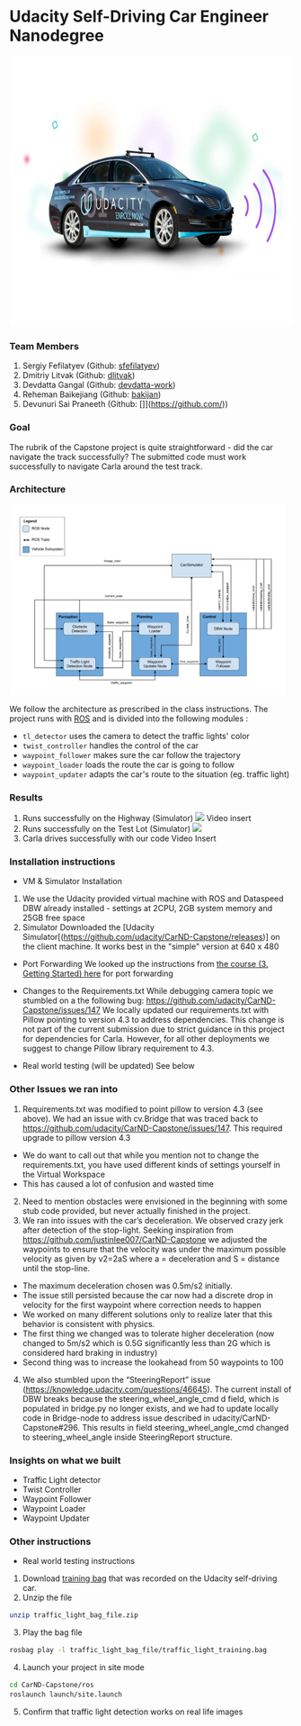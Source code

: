 # Udacity Self-Driving Car Engineer Nanodegree

<img src="udacity_selfdriving.jpg" alt="Udacity Self Driving Car" width="640" height="480">

### Team Members
1. Sergiy Fefilatyev (Github: [sfefilatyev](https://github.com/sfefilatyev/))
2. Dmitriy Litvak (Github: [dlitvak](https://github.com/dlitvak/))
3. Devdatta Gangal (Github: [devdatta-work](https://github.com/devdatta-work/))
4. Reheman Baikejiang (Github: [bakijan](https://github.com/bakijan/))
5. Devunuri Sai Praneeth (Github: []](https://github.com/))

### Goal
The rubrik of the Capstone project is quite straightforward - did the car navigate the track successfully? The submitted code must work successfully to navigate Carla around the test track.

### Architecture

<img src="final-project-ros-graph-v2.png" alt="Architecture" width="490" height="338">

We follow the architecture as prescribed in the class instructions. The project runs with [ROS](http://www.ros.org/) and is divided into the following modules :
 - `tl_detector` uses the camera to detect the traffic lights' color
 - `twist_controller` handles the control of the car
 - `waypoint_follower` makes sure the car follow the trajectory
 - `waypoint_loader` loads the route the car is going to follow
 - `waypoint_updater` adapts the car's route to the situation (eg. traffic light)

### Results
1. Runs successfully on the Highway (Simulator)
![](highway.gif)
Video insert
2. Runs successfully on the Test Lot (Simulator)
![](test_lot.gif)
3. Carla drives successfully with our code
Video Insert




### Installation instructions
* VM & Simulator Installation
1. We use the Udacity provided virtual machine with ROS and Dataspeed DBW already installed - settings at 2CPU, 2GB system memory and 25GB free space
2. Simulator Downloaded the [Udacity Simulator[(https://github.com/udacity/CarND-Capstone/releases)] on the client machine.  It works best in the "simple" version at 640 x 480


* Port Forwarding
We looked up the instructions from [the course (3. Getting Started) here](https://s3-us-west-1.amazonaws.com/udacity-selfdrivingcar/files/Port+Forwarding.pdf) for port forwarding

* Changes to the Requirements.txt
While debugging camera topic we stumbled on a the following bug:
https://github.com/udacity/CarND-Capstone/issues/147 We locally updated our requirements.txt with Pillow pointing to version 4.3 to address dependencies. This change is not part of the current submission due to strict guidance in this project for dependencies for Carla. However, for all other deployments we suggest to change Pillow library requirement to 4.3.

* Real world testing (will be updated)
See below


### Other Issues we ran into
1. Requirements.txt was modified to point pillow to version 4.3 (see above).  We had an issue with cv.Bridge that was traced back to https://github.com/udacity/CarND-Capstone/issues/147.  This required upgrade to pillow version 4.3
- We do want to call out that while you mention not to change the requirements.txt, you have used different kinds of settings yourself in the Virtual Workspace
- This has caused a lot of confusion and wasted time
2. Need to mention obstacles were envisioned in the beginning with some stub code provided, but never actually finished in the project.
3. We ran into issues with the car’s deceleration.  We observed crazy jerk after detection of the stop-light.  Seeking inspiration from  https://github.com/justinlee007/CarND-Capstone we adjusted the waypoints to ensure that the velocity was under the maximum possible velocity as given by v2=2aS where a = deceleration and S = distance until the stop-line.
- The maximum deceleration chosen was 0.5m/s2 initially.
- The issue still persisted because the car now had a discrete drop in velocity for the first waypoint where correction needs to happen
- We worked on many different solutions only to realize later that this behavior is consistent with physics.  
- The first thing we changed was to tolerate higher deceleration (now changed to 5m/s2 which is 0.5G significantly less than 2G which is considered hard braking in industry)
- Second thing was to increase the lookahead from 50 waypoints to 100
4. We also stumbled upon the “SteeringReport” issue (https://knowledge.udacity.com/questions/46645). The current install of DBW breaks because the steering_wheel_angle_cmd d field, which is populated in bridge.py no longer exists, and we had to update locally code in Bridge-node to address issue described in udacity/CarND-Capstone#296. This results in field steering_wheel_angle_cmd changed to steering_wheel_angle inside SteeringReport structure.




### Insights on what we built
* Traffic Light detector
* Twist Controller
* Waypoint Follower
* Waypoint Loader
* Waypoint Updater


### Other instructions
* Real world testing instructions
1. Download [training bag](https://s3-us-west-1.amazonaws.com/udacity-selfdrivingcar/traffic_light_bag_file.zip) that was recorded on the Udacity self-driving car.
2. Unzip the file
```bash
unzip traffic_light_bag_file.zip
```
3. Play the bag file
```bash
rosbag play -l traffic_light_bag_file/traffic_light_training.bag
```
4. Launch your project in site mode
```bash
cd CarND-Capstone/ros
roslaunch launch/site.launch
```
5. Confirm that traffic light detection works on real life images

